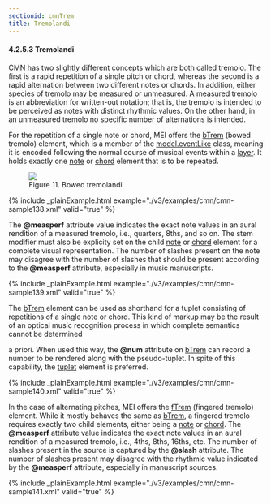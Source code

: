 ```yaml
---
sectionid: cmnTrem
title: Tremolandi
---
```



<h4 id="cmnTrem">
   <span class="headingNumber">4.2.5.3</span>
   <span class="head">Tremolandi</span>
</h4>

<!-- TODO: In german terminology, a tremolo often indicates an unmeasured series of notes (play as
          fast as you can). What we call "Faulenzer" (lazy one) is measured, though. Basically, the rendition of both
          is the same, but we distinguish between measured and unmeasured, not between identical and differing
          pitches. Is this something we should discuss on MEI-L?
        -->
CMN has two slightly different concepts which are both called tremolo. The
first is a rapid repetition of a single pitch or chord, whereas the second is a rapid
alternation between two different notes or chords. In addition, either species of
tremolo
may be measured or unmeasured. A measured tremolo is an
abbreviation for written-out notation; that is, the tremolo is intended to be perceived
as
notes with distinct rhythmic values. On the other hand, in an unmeasured tremolo no
specific number of alternations is intended.

For the repetition of a single note or chord, MEI offers the 
<a class="link_odd_elementSpec" href="/v3/elements/bTrem">bTrem</a>
(bowed tremolo) element, which is a member of the 
<a class="link_odd" href="/v3/model-classes/model.eventLike">model.eventLike</a> class, meaning it is encoded following the normal course of
musical events within a 
<a class="link_odd_elementSpec" href="/v3/elements/layer">layer</a>. It holds exactly one 
<a class="link_odd_elementSpec" href="/v3/elements/note">note</a> or 
<a class="link_odd_elementSpec" href="/v3/elements/chord">chord</a> element that is to be repeated.


<figure class="figure">
   <img src="../../../../guidelines/3.0.0/Images/ExampleImages/btrem-a-20100510.png" class="img-responsive"></img>
   <figcaption class="figure-caption">Figure 11. Bowed tremolandi</figcaption>
</figure>

{% include _plainExample.html example="./v3/examples/cmn/cmn-sample138.xml" valid="true" %}


The **@measperf** attribute value indicates the exact note values in an aural
rendition of a measured tremolo, i.e., quarters, 8ths, and so on. The stem modifier
must
also be explicity set on the child 
<a class="link_odd_elementSpec" href="/v3/elements/note">note</a> or 
<a class="link_odd_elementSpec" href="/v3/elements/chord">chord</a> element for a complete visual representation. The number of slashes present
on the note may disagree with the number of slashes that should be present according
to
the **@measperf** attribute, especially in music manuscripts.


{% include _plainExample.html example="./v3/examples/cmn/cmn-sample139.xml" valid="true" %}


The 
<a class="link_odd_elementSpec" href="/v3/elements/bTrem">bTrem</a> element can be used as shorthand for a tuplet consisting
of repetitions of a single note or chord. This kind of markup may be the result of
an
optical music recognition process in which complete semantics cannot be determined

<span class="foreign">a priori</span>. When used this way, the **@num** attribute on 
<a class="link_odd_elementSpec" href="/v3/elements/bTrem">bTrem</a> can record a number to be rendered along with the pseudo-tuplet.
In spite of this capability, the 
<a class="link_odd_elementSpec" href="/v3/elements/tuplet">tuplet</a> element is preferred.


{% include _plainExample.html example="./v3/examples/cmn/cmn-sample140.xml" valid="true" %}


In the case of alternating pitches, MEI offers the 
<a class="link_odd_elementSpec" href="/v3/elements/fTrem">fTrem</a> (fingered
tremolo) element. While it mostly behaves the same as 
<a class="link_odd_elementSpec" href="/v3/elements/bTrem">bTrem</a>, a
fingered tremolo requires exactly two child elements, either being a 
<a class="link_odd_elementSpec" href="/v3/elements/note">note</a> or 
<a class="link_odd_elementSpec" href="/v3/elements/chord">chord</a>. The **@measperf** attribute value
indicates the exact note values in an aural rendition of a measured tremolo, i.e.,
4ths,
8ths, 16ths, etc. The number of slashes present in the source is captured by the
**@slash** attribute. The number of slashes present may disagree with the rhythmic
value indicated by the **@measperf** attribute, especially in manuscript
sources.


<!-- Naive encoder may capture as a beam! -->

{% include _plainExample.html example="./v3/examples/cmn/cmn-sample141.xml" valid="true" %}


